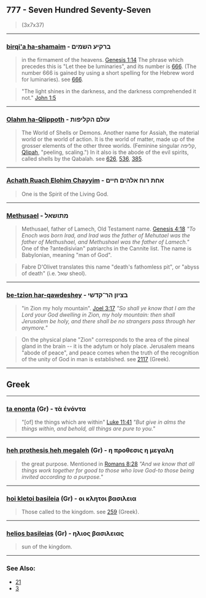  ## 777 - Seven Hundred Seventy-Seven
> (3x7x37)

---

### [birqi'a ha-shamaim](/keys/BRQIO.HShMIM) - ברקיע השמים
> in the firmament of the heavens. [Genesis 1:14](http://biblehub.com/genesis/1-14.htm) The phrase which precedes this is "Let thee be luminaries", and its number is [666](666). (The number 666 is gained by using a short spelling for the Hebrew word for luminaries). see [666](666).

> "The light shines in the darkness, and the darkness comprehended it not." [John 1:5](http://biblehub.com/john/1-5.htm)

---

### [Olahm ha-Qlippoth](/keys/OVLM.HQLIPVTh) - עולם הקליפות
> The World of Shells or Demons. Another name for Assiah, the material world or the world of action. It is the world of matter, made up of the grosser elements of the other three worlds. (Feminine singular קליפה, [Qlipah](/keys/QLIPH), "peeling, scaling.") In it also is the abode of the evil spirits, called shells by the Qabalah. see [626](626), [536](536), [385](385).

---

### [Achath Ruach Elohim Chayyim](/keys/AChTh.RVCh.ALHIM.ChIIM) - אחת רוח אלהים חיים
> One is the Spirit of the Living God.

---

### [Methusael](/keys/MThVShAL) - מתושאל
> Methusael, father of Lamech, Old Testament name. [Genesis 4:18](http://biblehub.com/genesis/4-18.htm) *"To Enoch was born Irad, and Irad was the father of Mehutael was the father of Methushael, and Methushael was the father of Lamech."* One of the ?antedisivian" patriarchs in the Cannite list. The name is Babylonian, meaning "man of God".

> Fabre D'Olivet translates this name "death's fathomless pit", or "abyss of death" (i.e. שאל sheol).

---

### [be-tzion har-qawdeshey](/keys/BTzIVN.HR-QDShI) - בציון הר־קדשי
> "in Zion my holy mountain". [Joel 3:17](http://biblehub.com/joel/3-17.htm) *"So shall ye know that I am the Lord your God dwelling in Zion, my holy mountain: then shall Jerusalem be holy, and there shall be no strangers pass through her anymore."*

> On the physical plane "Zion" corresponds to the area of the pineal gland in the brain -- it is the adytum or holy place. Jerusalem means "abode of peace", and peace comes when the truth of the recognition of the unity of God in man is established. see [2117](2117) (Greek).

---

## Greek

---

### [ta enonta](/greek?word=ta+enonta) (Gr) - τὰ ἐνόντα
> "[of] the things which are within" [Luke 11:41](http://biblehub.com/luke/11-41.htm) *"But give in alms the things within, and behold, all things are pure to you."*

---

### [heh prothesis heh megaleh](/greek?word=h+prothesis+h+megalh) (Gr) - η προθεσις η μεγαλη
> the great purpose. Mentioned in [Romans 8:28](http://biblehub.com/romans/8-28.htm) *"And we know that all things work together for good to those who love God-to those being invited according to a purpose."*

---

### [hoi kletoi basileia](/greek?word=oi+klhtoi+basileia) (Gr) - οι κλητοι βασιλεια
> Those called to the kingdom. see [259](259) (Greek).

---

### [helios basileias](/greek?word=hlios+basileias) (Gr) - ηλιος βασιλειας
> sun of the kingdom.

---

### See Also:

- [21](21)
- [3](3)